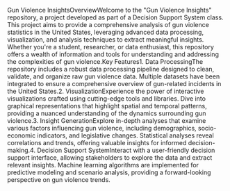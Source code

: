 Gun Violence InsightsOverviewWelcome to the "Gun Violence Insights" repository, a project developed as part of a Decision Support System class. This project aims to provide a comprehensive analysis of gun violence statistics in the United States, leveraging advanced data processing, visualization, and analysis techniques to extract meaningful insights. Whether you're a student, researcher, or data enthusiast, this repository offers a wealth of information and tools for understanding and addressing the complexities of gun violence.Key Features1. Data ProcessingThe repository includes a robust data processing pipeline designed to clean, validate, and organize raw gun violence data. Multiple datasets have been integrated to ensure a comprehensive overview of gun-related incidents in the United States.2. VisualizationExperience the power of interactive visualizations crafted using cutting-edge tools and libraries. Dive into graphical representations that highlight spatial and temporal patterns, providing a nuanced understanding of the dynamics surrounding gun violence.3. Insight GenerationExplore in-depth analyses that examine various factors influencing gun violence, including demographics, socio-economic indicators, and legislative changes. Statistical analyses reveal correlations and trends, offering valuable insights for informed decision-making.4. Decision Support SystemInteract with a user-friendly decision support interface, allowing stakeholders to explore the data and extract relevant insights. Machine learning algorithms are implemented for predictive modeling and scenario analysis, providing a forward-looking perspective on gun violence trends.
